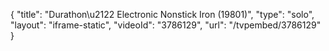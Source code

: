 {
    "title": "Durathon\u2122 Electronic Nonstick Iron (19801)",
    "type": "solo",
    "layout": "iframe-static",
    "videoId": "3786129",
    "url": "\/tvpembed\/3786129"
}